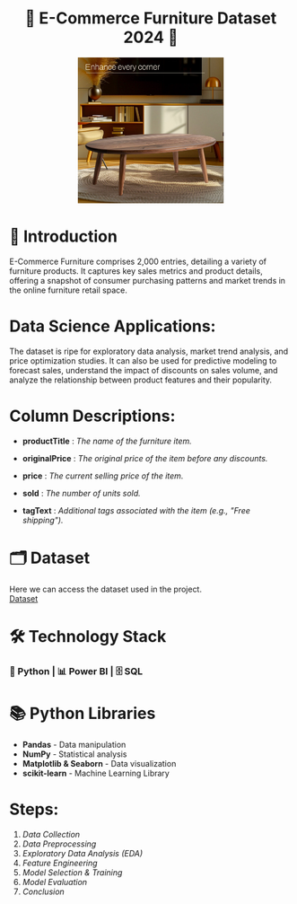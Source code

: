 <h1 align="center">  🛒 E-Commerce Furniture Dataset 2024 🛒</h1>
  <div align="center">
</div>

<div align="center">
  <img src="e-commerce furniture logo.jpeg" width='260'>
</div>


# 📜 Introduction

E-Commerce Furniture comprises 2,000 entries, detailing a variety of furniture products. It captures key sales metrics and product details, offering a snapshot of consumer purchasing patterns and market trends in the online furniture retail space.

# Data Science Applications:

The dataset is ripe for exploratory data analysis, market trend analysis, and price optimization studies. It can also be used for predictive modeling to forecast sales, understand the impact of discounts on sales volume, and analyze the relationship between product features and their popularity.

# Column Descriptions:

- **productTitle** : *The name of the furniture item.*
 
- **originalPrice** : *The original price of the item before any discounts.*
 
- **price** : *The current selling price of the item.*
 
- **sold** : *The number of units sold.*
 
- **tagText** : *Additional tags associated with the item (e.g., "Free shipping").*

# 🗂 Dataset
Here we can access the dataset used in the project.  
[Dataset](https://www.kaggle.com/datasets/kanchana1990/e-commerce-furniture-dataset-2024)

# 🛠 Technology Stack

### 🐍 Python | 📊 Power BI | 🗄 SQL

# 📚 Python Libraries
- **Pandas** - Data manipulation
- **NumPy** - Statistical analysis
- **Matplotlib & Seaborn** - Data visualization
- **scikit-learn** - Machine Learning Library

# Steps:
1. *Data Collection*
2. *Data Preprocessing*
3. *Exploratory Data Analysis (EDA)*
4. *Feature Engineering*
5. *Model Selection & Training*
6. *Model Evaluation*
7. *Conclusion*

